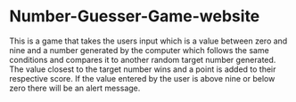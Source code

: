 # Number-Guesser-Game-website
This is a game that takes the users input which is a value between zero and nine and a number generated by the computer which follows the same conditions and compares it to another random target number generated. The value closest to the target number wins and a point is added to their respective score. If the value entered by the user is above nine or below zero there will be an alert message. 
